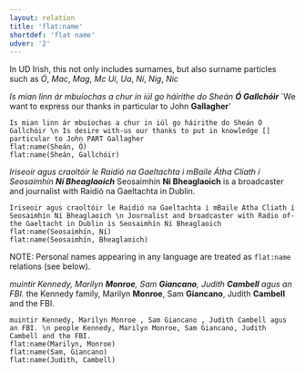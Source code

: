 ```yaml
---
layout: relation
title: 'flat:name'
shortdef: 'flat name'
udver: '2'
---
```



In UD Irish, this not only includes surnames, but also surname particles such as _Ó_, _Mac_, _Mag_, _Mc_ _Uí_, _Ua_, _Ní_, _Nig_, _Nic_

_Is mian linn ár mbuíochas a chur in iúl go háirithe do Sheán <b>Ó Gallchóir</b>_ `We want to express our thanks in particular to John <b>Gallagher</b>'

~~~ sdparse
Is mian linn ár mbuíochas a chur in iúl go háirithe do Sheán Ó Gallchóir \n Is desire with-us our thanks to put in knowledge [] particular to John PART Gallagher
flat:name(Sheán, Ó)
flat:name(Sheán, Gallchóir)
~~~ 

_Iriseoir agus craoltóir le Raidió na Gaeltachta i mBaile Átha Cliath í Seosaimhín <b>Ní Bheaglaoich</b>_ Seosaimhín <b>Ní Bheaglaoich</b> is a broadcaster and journalist with Raidió na Gaeltachta in Dublin. 

~~~ sdparse
Iriseoir agus craoltóir le Raidió na Gaeltachta i mBaile Átha Cliath í Seosaimhín Ní Bheaglaoich \n Journalist and broadcaster with Radio of-the Gaeltacht in Dublin is Seosaimhín Ní Bheaglaoich
flat:name(Seosaimhín, Ní)
flat:name(Seosaimhín, Bheaglaoich)
~~~ 

NOTE: Personal names appearing in any language are treated as `flat:name` relations (see below). 

_muintir Kennedy, Marilyn <b>Monroe</b>, Sam <b>Giancano</b>, Judith <b>Cambell</b> agus an FBI._ the Kennedy family, Marilyn <b>Monroe</b>, Sam <b>Giancano</b>, Judith <b>Cambell</b> and the FBI.

~~~ sdparse
muintir Kennedy, Marilyn Monroe , Sam Giancano , Judith Cambell agus an FBI. \n people Kennedy, Marilyn Monroe, Sam Giancano, Judith Cambell and the FBI.
flat:name(Marilyn, Monroe)
flat:name(Sam, Giancano)
flat:name(Judith, Cambell)
~~~ 
<!-- Interlanguage links updated Ne 5. května 2024, 18:21:15 CEST -->
